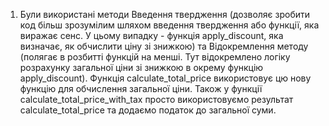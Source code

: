 1. Були використані методи Введення твердження (дозволяє зробити код більш зрозумілим шляхом введення твердження або функції, яка виражає сенс. У цьому випадку - функція apply_discount, яка визначає, як обчислити ціну зі знижкою) та Відокремлення методу (полягає в розбитті функцій на менші. Тут відокремлено логіку розрахунку загальної ціни зі знижкою в окрему функцію apply_discount). Функція calculate_total_price використовує цю нову функцію для обчислення загальної ціни. Також у функції calculate_total_price_with_tax просто використовуємо результат calculate_total_price та додаємо податок до загальної суми.
